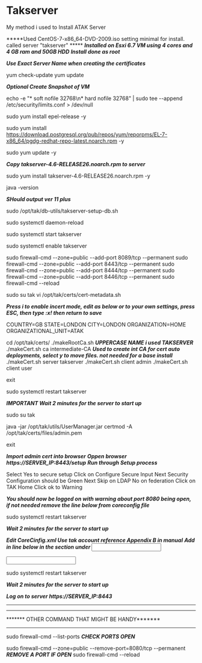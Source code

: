 # Takserver
My method i used to Install ATAK Server

*****Used CentOS-7-x86_64-DVD-2009.iso  setting minimal for install. called server "takserver" *****
*****Installed on Esxi 6.7 VM using 4 cores and 4 GB ram and 50GB HDD*****
*****Install done as root*****

*****Use Exact Server Name when creating the certificates*****

yum check-update 
yum update


*****Optional Create Snapshot of VM*****


echo -e "* soft nofile 32768\n* hard nofile 32768" | sudo tee --append /etc/security/limits.conf > /dev/null

sudo yum install epel-release -y

sudo yum install https://download.postgresql.org/pub/repos/yum/reporpms/EL-7-x86_64/pgdg-redhat-repo-latest.noarch.rpm -y

sudo yum update -y


*****Copy takserver-4.6-RELEASE26.noarch.rpm to server*****


sudo yum install takserver-4.6-RELEASE26.noarch.rpm -y

java -version 

*****SHould output ver 11 plus*****

sudo /opt/tak/db-utils/takserver-setup-db.sh

sudo systemctl daemon-reload

sudo systemctl start takserver

sudo systemctl enable takserver


sudo firewall-cmd --zone=public --add-port 8089/tcp --permanent
sudo firewall-cmd --zone=public --add-port 8443/tcp --permanent
sudo firewall-cmd --zone=public --add-port 8444/tcp --permanent
sudo firewall-cmd --zone=public --add-port 8446/tcp --permanent
sudo firewall-cmd --reload


sudo su tak
vi /opt/tak/certs/cert-metadata.sh

*****Press i to enable incert mode, edit as below or to your own settings, press ESC, then type :x! then return to save*****


COUNTRY=GB
STATE=LONDON
CITY=LONDON
ORGANIZATION=HOME
ORGANIZATIONAL_UNIT=ATAK


cd /opt/tak/certs/
./makeRootCa.sh                      *****UPPERCASE NAME i used TAKSERVER*****
./makeCert.sh ca intermediate-CA     *****Used to create int CA for cert auto deployments, select y to move files. not needed for a base install*****
./makeCert.sh server takserver
./makeCert.sh client admin
./makeCert.sh client user

exit

sudo systemctl restart takserver

*****IMPORTANT Wait 2 minutes for the server to start up*****

sudo su tak

java -jar /opt/tak/utils/UserManager.jar certmod -A /opt/tak/certs/files/admin.pem

exit


*****Import admin cert into browser*****
*****Oppen browser https://SERVER_IP:8443/setup*****
*****Run through Setup process*****

Select Yes to secure setup
Click on Configure Secure Input
Next
Security Configuration should be Green
Next
Skip on LDAP
No on federation
Click on TAK Home
Click ok to Warning


*****You should now be logged on with warning about port 8080 being open, if not needed remove the line below from coreconfig file*****

<connector port="8080" tls="false" _name="http_plaintext"/>

sudo systemctl restart takserver

*****Wait 2 minutes for the server to start up*****


*****Edit CoreCinfig.xml  Use tak account reference Appendix B in manual*****
*****Add in line below in the <network> section under <input _name="stdssl" protocol="tls" port="8089"/>*****

<input _name="tlsx509" protocol="tls" port="8089" auth="x509"/>

sudo systemctl restart takserver

*****Wait 2 minutes for the server to start up*****

*****Log on to server https://SERVER_IP:8443*****


************************************************
************************************************
******* OTHER COMMAND THAT MIGHT BE HANDY*******
************************************************
sudo firewall-cmd --list-ports       ***CHECK PORTS OPEN***

sudo firewall-cmd --zone=public --remove-port=8080/tcp --permanent        ***REMOVE A PORT IF OPEN***
sudo firewall-cmd --reload


